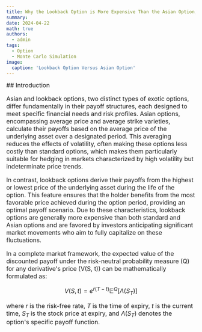 ```yaml
---
title: Why the Lookback Option is More Expensive Than the Asian Option, A Simulation Approach
summary: 
date: 2024-04-22
math: true
authors:
  - admin
tags:
  - Option
  - Monte Carlo Simulation
image:
  caption: 'Lookback Option Versus Asian Option'
---
```


<div style="font-size: 16px;">
## Introduction

Asian and lookback options, two distinct types of exotic options, differ fundamentally in their payoff structures, each designed to meet specific financial needs and risk profiles. Asian options, encompassing average price and average strike varieties, calculate their payoffs based on the average price of the underlying asset over a designated period. This averaging reduces the effects of volatility, often making these options less costly than standard options, which makes them particularly suitable for hedging in markets characterized by high volatility but indeterminate price trends.

In contrast, lookback options derive their payoffs from the highest or lowest price of the underlying asset during the life of the option. This feature ensures that the holder benefits from the most favorable price achieved during the option period, providing an optimal payoff scenario. Due to these characteristics, lookback options are generally more expensive than both standard and Asian options and are favored by investors anticipating significant market movements who aim to fully capitalize on these fluctuations.

In a complete market framework, the expected value of the discounted payoff under the risk-neutral probability measure \(Q\) for any derivative's price \(V(S, t)\) can be mathematically formulated as:

$$
    V(S, t) = e^{r(T-t)} \mathbb{E}^Q[\Lambda(S_T)]
$$

where $r$ is the risk-free rate, $T$ is the time of expiry, $t$ is the current time, $S_T$ is the stock price at expiry, and $\Lambda(S_T)$ denotes the option's specific payoff function.
</div>
